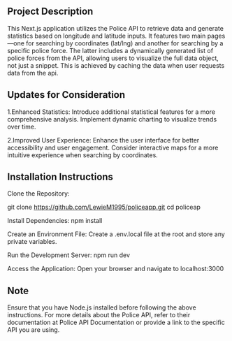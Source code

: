 ## Project Description
This Next.js application utilizes the Police API to retrieve data and generate statistics based on longitude and latitude inputs. It features two main pages—one for searching by coordinates (lat/lng) and another for searching by a specific police force. The latter includes a dynamically generated list of police forces from the API, allowing users to visualize the full data object, not just a snippet. This is achieved by caching the data when user requests data from the api.

## Updates for Consideration
1.Enhanced Statistics: Introduce additional statistical features for a more comprehensive analysis.
Implement dynamic charting to visualize trends over time.

2.Improved User Experience: Enhance the user interface for better accessibility and user engagement.
Consider interactive maps for a more intuitive experience when searching by coordinates.

## Installation Instructions
Clone the Repository:

git clone https://github.com/LewieM1995/policeapp.git
cd policeap

Install Dependencies:
npm install

Create an Environment File:
Create a .env.local file at the root and store any private variables.

Run the Development Server:
npm run dev

Access the Application:
Open your browser and navigate to localhost:3000

## Note
Ensure that you have Node.js installed before following the above instructions. For more details about the Police API, refer to their documentation at Police API Documentation or provide a link to the specific API you are using.

